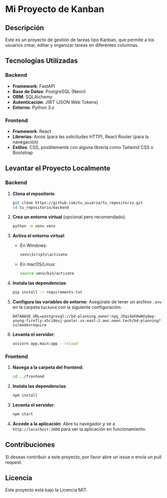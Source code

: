 # Mi Proyecto de Kanban

## Descripción
Este es un proyecto de gestión de tareas tipo Kanban, que permite a los usuarios crear, editar y organizar tareas en diferentes columnas.

## Tecnologías Utilizadas

### Backend
- **Framework**: FastAPI
- **Base de Datos**: PostgreSQL (Neon)
- **ORM**: SQLAlchemy
- **Autenticación**: JWT (JSON Web Tokens)
- **Entorno**: Python 3.x

### Frontend
- **Framework**: React
- **Librerías**: Axios (para las solicitudes HTTP), React Router (para la navegación)
- **Estilos**: CSS, posiblemente con alguna librería como Tailwind CSS o Bootstrap

## Levantar el Proyecto Localmente

### Backend

1. **Clona el repositorio**:
   ```bash
   git clone https://github.com/tu_usuario/tu_repositorio.git
   cd tu_repositorio/backend
   ```

2. **Crea un entorno virtual** (opcional pero recomendado):
   ```bash
   python -m venv venv
   ```

3. **Activa el entorno virtual**:
   - En Windows:
     ```bash
     venv\Scripts\activate
     ```
   - En macOS/Linux:
     ```bash
     source venv/bin/activate
     ```

4. **Instala las dependencias**:
   ```bash
   pip install -r requirements.txt
   ```

5. **Configura las variables de entorno**:
   Asegúrate de tener un archivo `.env` en la carpeta `backend` con la siguiente configuración:
   ```plaintext
   DATABASE_URL=postgresql://bd-planning_owner:npg_JXqi4ph0wWVy@ep-young-firefly-a5ci8ouj-pooler.us-east-2.aws.neon.tech/bd-planning?sslmode=require
   ```

6. **Levanta el servidor**:
   ```bash
   uvicorn app.main:app --reload
   ```

### Frontend

1. **Navega a la carpeta del frontend**:
   ```bash
   cd ../frontend
   ```

2. **Instala las dependencias**:
   ```bash
   npm install
   ```

3. **Levanta el servidor**:
   ```bash
   npm start
   ```

4. **Accede a la aplicación**:
   Abre tu navegador y ve a `http://localhost:3000` para ver la aplicación en funcionamiento.

## Contribuciones
Si deseas contribuir a este proyecto, por favor abre un issue o envía un pull request.

## Licencia
Este proyecto está bajo la Licencia MIT.